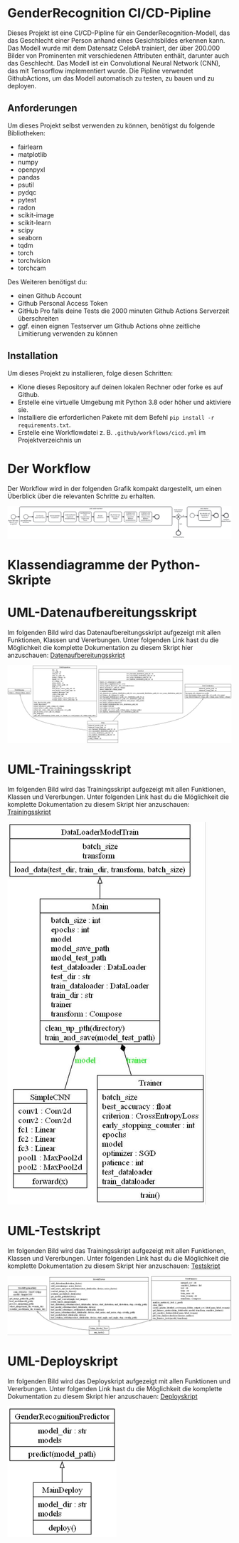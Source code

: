 # GenderRecognition CI/CD-Pipline

Dieses Projekt ist eine CI/CD-Pipline für ein GenderRecognition-Modell, das das Geschlecht einer Person anhand eines Gesichtsbildes erkennen kann. Das Modell wurde mit dem Datensatz CelebA trainiert, der über 200.000 Bilder von Prominenten mit verschiedenen Attributen enthält, darunter auch das Geschlecht. Das Modell ist ein Convolutional Neural Network (CNN), das mit Tensorflow implementiert wurde. Die Pipline verwendet GithubActions, um das Modell automatisch zu testen, zu bauen und zu deployen.

## Anforderungen
Um dieses Projekt selbst verwenden zu können, benötigst du folgende Bibliotheken:
- fairlearn
- matplotlib
- numpy
- openpyxl
- pandas
- psutil
- pydqc
- pytest
- radon
- scikit-image
- scikit-learn
- scipy
- seaborn
- tqdm
- torch
- torchvision
- torchcam

Des Weiteren benötigst du:
- einen Github Account
- Github Personal Access Token
- GitHub Pro falls deine Tests die 2000 minuten Github Actions Serverzeit überschreiten
- ggf. einen eignen Testserver um Github Actions ohne zeitliche Limitierung verwenden zu können

## Installation
Um dieses Projekt zu installieren, folge diesen Schritten:
- Klone dieses Repository auf deinen lokalen Rechner oder forke es auf Github.
- Erstelle eine virtuelle Umgebung mit Python 3.8 oder höher und aktiviere sie.
- Installiere die erforderlichen Pakete mit dem Befehl `pip install -r requirements.txt`.
- Erstelle eine Workflowdatei z. B. `.github/workflows/cicd.yml` im Projektverzeichnis un

# Der Workflow

Der Workflow wird in der folgenden Grafik kompakt dargestellt, um einen Überblick über die relevanten Schritte zu erhalten. 

![Workflow Diagram](bpmn/Workflow.png?raw=true "Workflow")




# Klassendiagramme der Python-Skripte

# UML-Datenaufbereitungsskript

Im folgenden Bild wird das Datenaufbereitungsskript aufgezeigt mit allen Funktionen, Klassen und Vererbungen. Unter folgenden Link hast du die Möglichkeit die komplette Dokumentation zu diesem Skript hier anzuschauen: [Datenaufbereitungsskript](documentation/dataprep_docu.md)

![plot](./uml_diagrams/classes_dataprep_uml.png?raw=true "Datenaufbereitungsskript")


# UML-Trainingsskript

Im folgenden Bild wird das Trainingsskript aufgezeigt mit allen Funktionen, Klassen und Vererbungen. Unter folgenden Link hast du die Möglichkeit die komplette Dokumentation zu diesem Skript hier anzuschauen: [Trainingsskript](documentation/model_train_docu.md)

![plot](./uml_diagrams/classes_model_train_uml.jpg?raw=true "Trainingsskript")

# UML-Testskript

Im folgenden Bild wird das Trainingsskript aufgezeigt mit allen Funktionen, Klassen und Vererbungen. Unter folgenden Link hast du die Möglichkeit die komplette Dokumentation zu diesem Skript hier anzuschauen: [Testskript](documentation/model_test_docu.md)

![plot](./uml_diagrams/classes_model_test_uml.jpg?raw=true "Testskript")

# UML-Deployskript

Im folgenden Bild wird das Deployskript aufgezeigt mit allen Funktionen und Vererbungen. Unter folgenden Link hast du die Möglichkeit die komplette Dokumentation zu diesem Skript hier anzuschauen: [Deployskript](documentation/deploy_docu.md)

![plot](./uml_diagrams/classes_deploy_uml.png?raw=true "Deployskript")
